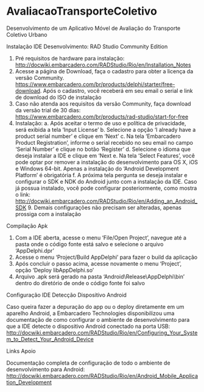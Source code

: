 # AvaliacaoTransporteColetivo
Desenvolvimento de um Aplicativo Móvel de Avaliação do Transporte Coletivo Urbano



Instalação IDE Desenvolvimento: RAD Studio Community Edition

  1. Pré requisitos de hardware para instalação: http://docwiki.embarcadero.com/RADStudio/Rio/en/Installation_Notes
  2. Acesse a página de Download, faça o cadastro para obter a licença da versão Community.  https://www.embarcadero.com/br/products/delphi/starter/free-download. Após o cadastro, você receberá em seu email o serial e link de download do ISO de instalação
  3. Caso não atenda aos requisitos da versão Community, faça download da versão trial de 30 dias: https://www.embarcadero.com/br/products/rad-studio/start-for-free
  4. Instalação:
    a. Após aceitar o termo de uso e política de privacidade, será exibida a tela ‘Input License’
    b. Selecione a opção ‘I already have a product serial number’ e clique em ‘Next’
    c. Na tela ‘Embarcadero Product Registration’, informe o serial recebido no seu email no campo ‘Serial Number’ e clique no botão ‘Register’
    d. Selecione o idioma que deseja instalar a IDE e clique em ‘Next
    e. Na tela ‘Select Features’, você pode optar por remover a instalação do desenvolvimento para OS X, iOS e Windows 64-bit. Apenas a instalação do ‘Android Development Platform’ é obrigatória
    f. A próxima tela pergunta se deseja instalar e configurar o SDK e NDK do Android junto com a instalação da IDE. Caso já possua instalado, você pode configurar posteriormente, como mostra o link: http://docwiki.embarcadero.com/RADStudio/Rio/en/Adding_an_Android_SDK
    9. Demais configurações não precisam ser alteradas, apenas prossiga com a instalação


Compilação Apk

  1. Com a IDE aberta, acesse o menu ‘File/Open Project’, navegue até a pasta onde o código fonte está salvo e selecione o arquivo ‘AppDelphi.dpr’
  2. Acesse o menu ‘Project/Build AppDelphi’ para fazer o build da aplicação
  3. Após concluir o passo acima, acesse novamente o menu ‘Project’, opção ‘Deploy libAppDelphi.so’
  4. Arquivo .apk será gerado na pasta ‘Android\Release\AppDelphi\bin’ dentro do diretório de onde o código fonte foi salvo


Configuração IDE Detecção Dispositivo Android

  Caso queira fazer a depuração do app ou o deploy diretamente em um aparelho Android, a Embarcadero Technologies disponibilizou uma documentação de como configurar o ambiente de desenvolvimento para que a IDE detecte o dispositivo Android conectado na porta USB: http://docwiki.embarcadero.com/RADStudio/Rio/en/Configuring_Your_System_to_Detect_Your_Android_Device


Links Apoio

  Documentação completa de configuração de todo o ambiente de desenvolvimento para Android: http://docwiki.embarcadero.com/RADStudio/Rio/en/Android_Mobile_Application_Development

